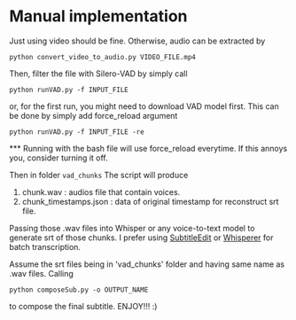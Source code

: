 # Manual implementation
Just using video should be fine. Otherwise, audio can be extracted by 
```
python convert_video_to_audio.py VIDEO_FILE.mp4
```
Then, filter the file with Silero-VAD by simply call 
```
python runVAD.py -f INPUT_FILE
```
or, for the first run, you might need to download VAD model first. This can be done by simply add force_reload argument
```
python runVAD.py -f INPUT_FILE -re
```
*** Running with the bash file will use force_reload everytime. If this annoys you, consider turning it off.

Then in folder `vad_chunks` The script will produce 
1. chunk.wav : audios file that contain voices.
2. chunk_timestamps.json : data of original timestamp for reconstruct srt file.

Passing those .wav files into Whisper or any voice-to-text model to generate srt of those chunks. I prefer using [SubtitleEdit](https://github.com/SubtitleEdit/subtitleedit) or [Whisperer](https://github.com/tigros/Whisperer) for batch transcription.

Assume the srt files being in 'vad_chunks' folder and having same name as .wav files. Calling 
```
python composeSub.py -o OUTPUT_NAME
```
to compose the final subtitle. ENJOY!!! :) 


